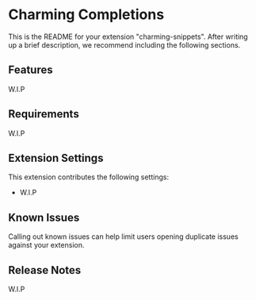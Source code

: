 # Charming Completions

This is the README for your extension "charming-snippets". After writing up a brief description, we recommend including the following sections.

## Features

W.I.P

## Requirements

W.I.P

## Extension Settings

This extension contributes the following settings:

* W.I.P

## Known Issues

Calling out known issues can help limit users opening duplicate issues against your extension.

## Release Notes

W.I.P
